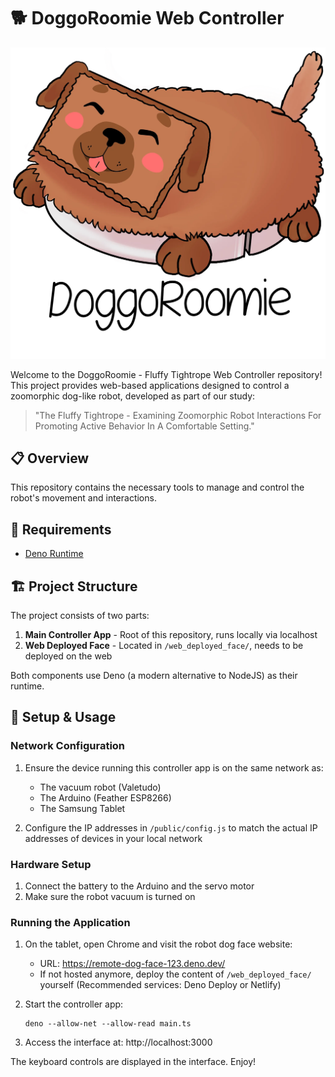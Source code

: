# 🐕 DoggoRoomie Web Controller

![DoggoRoomie Robot](/doggo-roomie.png "DoggoRoomie Robot")

Welcome to the DoggoRoomie - Fluffy Tightrope Web Controller repository! This project provides web-based applications designed to control a zoomorphic dog-like robot, developed as part of our study:

> "The Fluffy Tightrope - Examining Zoomorphic Robot Interactions For Promoting Active Behavior In A Comfortable Setting."

## 📋 Overview

This repository contains the necessary tools to manage and control the robot's movement and interactions.

## 🔧 Requirements

- [Deno Runtime](https://deno.land/manual/getting_started/installation)

## 🏗️ Project Structure

The project consists of two parts:

1. **Main Controller App** - Root of this repository, runs locally via localhost
2. **Web Deployed Face** - Located in `/web_deployed_face/`, needs to be deployed on the web

Both components use Deno (a modern alternative to NodeJS) as their runtime.

## 🚀 Setup & Usage

### Network Configuration

1. Ensure the device running this controller app is on the same network as:
   - The vacuum robot (Valetudo)
   - The Arduino (Feather ESP8266)
   - The Samsung Tablet

2. Configure the IP addresses in `/public/config.js` to match the actual IP addresses of devices in your local network

### Hardware Setup

1. Connect the battery to the Arduino and the servo motor
2. Make sure the robot vacuum is turned on

### Running the Application

1. On the tablet, open Chrome and visit the robot dog face website:
   - URL: https://remote-dog-face-123.deno.dev/
   - If not hosted anymore, deploy the content of `/web_deployed_face/` yourself 
     (Recommended services: Deno Deploy or Netlify)

2. Start the controller app:
   ```
   deno --allow-net --allow-read main.ts
   ```

3. Access the interface at: http://localhost:3000

The keyboard controls are displayed in the interface. Enjoy!